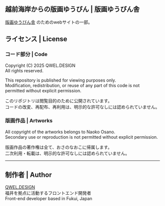 ## 越前海岸からの版画ゆうびん | 版画ゆうびん舎

[版画ゆうびん舎](https://hangakobo.com) のためのwebサイトの一部。  

## ライセンス | License

### コード部分 | Code

Copyright (C) 2025 QWEL.DESIGN  
All rights reserved.  

This repository is published for viewing purposes only.  
Modification, redistribution, or reuse of any part of this code is not permitted without explicit permission.  

このリポジトリは閲覧目的のために公開されています。  
コードの改変、再配布、再利用は、明示的な許可なしには認められていません。

### 版画作品 | Artworks

All copyright of the artworks belongs to Naoko Osano.  
Secondary use or reproduction is not permitted without explicit permission.  

版画作品の著作権は全て、おさのなおこに帰属します。  
二次利用・転載は、明示的な許可なしには認められていません。  

---

## 制作者 | Author

[QWEL.DESIGN](https://qwel.design)  
福井を拠点に活動するフロントエンド開発者  
Front-end developer based in Fukui, Japan  
